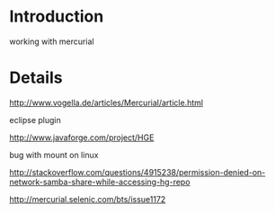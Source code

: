# Introduction #

working with mercurial


# Details #

http://www.vogella.de/articles/Mercurial/article.html

eclipse plugin

http://www.javaforge.com/project/HGE

bug with mount on linux

http://stackoverflow.com/questions/4915238/permission-denied-on-network-samba-share-while-accessing-hg-repo

http://mercurial.selenic.com/bts/issue1172